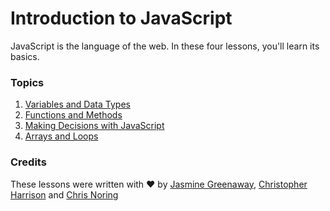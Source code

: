 # Introduction to JavaScript

JavaScript is the language of the web. In these four lessons, you'll learn its basics.

### Topics

1. [Variables and Data Types](1-data-types/README.md)
2. [Functions and Methods](2-functions-methods/README.md)
3. [Making Decisions with JavaScript](3-making-decisions/README.md)
4. [Arrays and Loops](4-arrays-loops/README.md)

### Credits

These lessons were written with ♥️ by [Jasmine Greenaway](https://twitter.com/paladique), [Christopher Harrison](https://twitter.com/geektrainer) and [Chris Noring](https://twitter.com/chris_noring)
